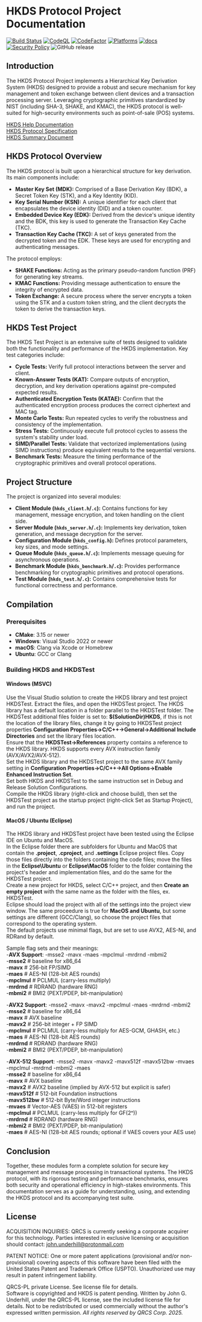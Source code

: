 # HKDS Protocol Project Documentation

[![Build Status](https://github.com/QRCS-CORP/HKDS/actions/workflows/build.yml/badge.svg)](https://github.com/QRCS-CORP/HKDS/actions/workflows/build.yml)
[![CodeQL](https://github.com/QRCS-CORP/HKDS/actions/workflows/codeql-analysis.yml/badge.svg)](https://github.com/QRCS-CORP/HKDS/actions/workflows/codeql-analysis.yml)
[![CodeFactor](https://www.codefactor.io/repository/github/qrcs-corp/hkds/badge)](https://www.codefactor.io/repository/github/qrcs-corp/hkds)
[![Platforms](https://img.shields.io/badge/platforms-Linux%20|%20macOS%20|%20Windows-blue)](#)
[![docs](https://img.shields.io/badge/docs-online-brightgreen)](https://qrcs-corp.github.io/HKDS/)
[![Security Policy](https://img.shields.io/badge/security-policy-blue.svg)](https://github.com/QRCS-CORP/HKDS/security/policy)
![GitHub release](https://img.shields.io/github/v/release/QRCS-CORP/HKDS)

## Introduction

The HKDS Protocol Project implements a Hierarchical Key Derivation System (HKDS) designed to provide a robust and secure mechanism for key management and token exchange between client devices and a transaction processing server. Leveraging cryptographic primitives standardized by NIST (including SHA-3, SHAKE, and KMAC), the HKDS protocol is well-suited for high-security environments such as point-of-sale (POS) systems.

[HKDS Help Documentation](https://qrcs-corp.github.io/HKDS/)  
[HKDS Protocol Specification](https://qrcs-corp.github.io/HKDS/pdf/HKDS_Specification.pdf)  
[HKDS Summary Document](https://qrcs-corp.github.io/HKDS/pdf/HKDS_Technical_Summary.pdf)  

## HKDS Protocol Overview

The HKDS protocol is built upon a hierarchical structure for key derivation. Its main components include:

- **Master Key Set (MDK):** Comprised of a Base Derivation Key (BDK), a Secret Token Key (STK), and a Key Identity (KID).
- **Key Serial Number (KSN):** A unique identifier for each client that encapsulates the device identity (DID) and a token counter.
- **Embedded Device Key (EDK):** Derived from the device's unique identity and the BDK, this key is used to generate the Transaction Key Cache (TKC).
- **Transaction Key Cache (TKC):** A set of keys generated from the decrypted token and the EDK. These keys are used for encrypting and authenticating messages.

The protocol employs:
- **SHAKE Functions:** Acting as the primary pseudo-random function (PRF) for generating key streams.
- **KMAC Functions:** Providing message authentication to ensure the integrity of encrypted data.
- **Token Exchange:** A secure process where the server encrypts a token using the STK and a custom token string, and the client decrypts the token to derive the transaction keys.

## HKDS Test Project

The HKDS Test Project is an extensive suite of tests designed to validate both the functionality and performance of the HKDS implementation. Key test categories include:

- **Cycle Tests:** Verify full protocol interactions between the server and client.
- **Known-Answer Tests (KAT):** Compare outputs of encryption, decryption, and key derivation operations against pre-computed expected results.
- **Authenticated Encryption Tests (KATAE):** Confirm that the authenticated encryption process produces the correct ciphertext and MAC tag.
- **Monte Carlo Tests:** Run repeated cycles to verify the robustness and consistency of the implementation.
- **Stress Tests:** Continuously execute full protocol cycles to assess the system's stability under load.
- **SIMD/Parallel Tests:** Validate that vectorized implementations (using SIMD instructions) produce equivalent results to the sequential versions.
- **Benchmark Tests:** Measure the timing performance of the cryptographic primitives and overall protocol operations.

## Project Structure

The project is organized into several modules:

- **Client Module (`hkds_client.h`/`.c`):** Contains functions for key management, message encryption, and token handling on the client side.
- **Server Module (`hkds_server.h`/`.c`):** Implements key derivation, token generation, and message decryption for the server.
- **Configuration Module (`hkds_config.h`):** Defines protocol parameters, key sizes, and mode settings.
- **Queue Module (`hkds_queue.h`/`.c`):** Implements message queuing for asynchronous operations.
- **Benchmark Module (`hkds_benchmark.h`/`.c`):** Provides performance benchmarking for cryptographic primitives and protocol operations.
- **Test Module (`hkds_test.h`/`.c`):** Contains comprehensive tests for functional correctness and performance.

## Compilation

### Prerequisites

- **CMake**: 3.15 or newer
- **Windows**: Visual Studio 2022 or newer
- **macOS**: Clang via Xcode or Homebrew
- **Ubuntu**: GCC or Clang  

### Building HKDS and HKDSTest

#### Windows (MSVC)

Use the Visual Studio solution to create the HKDS library and test project HKDSTest.
Extract the files, and open the HKDSTest project. 
The HKDS library has a default location in a folder parallel to the HKDSTest folder. 
The HKDSTest additional files folder is set to: **$(SolutionDir)HKDS**, if this is not the location of the library files, change it by going to HKDSTest project properties **Configuration Properties->C/C++->General->Additional Include Directories** and set the library files location.  
Ensure that the **HKDSTest->References** property contains a reference to the HKDS library. HKDS supports every AVX instruction family (AVX/AVX2/AVX-512).   
Set the HKDS library and the HKDSTest project to the same AVX family setting in **Configuration Properties->C/C++->All Options->Enable Enhanced Instruction Set**.  
Set both HKDS and HKDSTest to the same instruction set in Debug and Release Solution Configurations.  
Compile the HKDS library (right-click and choose build), then set the HKDSTest project as the startup project (right-click Set as Startup Project), and run the project.

#### MacOS / Ubuntu (Eclipse)

The HKDS library and HKDSTest project have been tested using the Eclipse IDE on Ubuntu and MacOS.  
In the Eclipse folder there are subfolders for Ubuntu and MacOS that contain the **.project**, **.cproject**, and **.settings** Eclipse project files.  Copy those files directly into the folders containing the code files; move the files in the **Eclipse\Ubuntu** or **Eclipse\MacOS** folder to the folder containing the project's header and implementation files, and do the same for the HKDSTest project.  
Create a new project for HKDS, select C/C++ project, and then **Create an empty project** with the same name as the folder with the files, ex. HKDSTest.  
Eclipse should load the project with all of the settings into the project view window. The same proceedure is true for **MacOS and Ubuntu**, but some settings are different (GCC/Clang), so choose the project files that correspond to the operating system.  
The default projects use minimal flags, but are set to use AVX2, AES-NI, and RDRand by default.

Sample flag sets and their meanings:  
-**AVX Support**: -msse2 -mavx -maes -mpclmul -mrdrnd -mbmi2  
-**msse2**        # baseline for x86_64  
-**mavx**         # 256-bit FP/SIMD  
-**maes**         # AES-NI (128-bit AES rounds)  
-**mpclmul**      # PCLMUL (carry-less multiply)  
-**mrdrnd**       # RDRAND (hardware RNG)  
-**mbmi2**        # BMI2 (PEXT/PDEP, bit-manipulation)  

-**AVX2 Support**: -msse2 -mavx -mavx2 -mpclmul -maes -mrdrnd -mbmi2  
-**msse2**        # baseline for x86_64  
-**mavx**         # AVX baseline  
-**mavx2**        # 256-bit integer + FP SIMD  
-**mpclmul**      # PCLMUL (carry-less multiply for AES-GCM, GHASH, etc.)  
-**maes**         # AES-NI (128-bit AES rounds)  
-**mrdrnd**       # RDRAND (hardware RNG)  
-**mbmi2**        # BMI2 (PEXT/PDEP, bit-manipulation)  

-**AVX-512 Support**: -msse2 -mavx -mavx2 -mavx512f -mavx512bw -mvaes -mpclmul -mrdrnd -mbmi2 -maes  
-**msse2**        # baseline for x86_64  
-**mavx**         # AVX baseline  
-**mavx2**        # AVX2 baseline (implied by AVX-512 but explicit is safer)  
-**mavx512f**     # 512-bit Foundation instructions  
-**mavx512bw**    # 512-bit Byte/Word integer instructions  
-**mvaes**        # Vector-AES (VAES) in 512-bit registers  
-**mpclmul**      # PCLMUL (carry-less multiply for GF(2ⁿ))  
-**mrdrnd**       # RDRAND (hardware RNG)  
-**mbmi2**        # BMI2 (PEXT/PDEP, bit-manipulation)  
-**maes**         # AES-NI (128-bit AES rounds; optional if VAES covers your AES use)  


## Conclusion

Together, these modules form a complete solution for secure key management and message processing in transactional systems. The HKDS protocol, with its rigorous testing and performance benchmarks, ensures both security and operational efficiency in high-stakes environments. This documentation serves as a guide for understanding, using, and extending the HKDS protocol and its accompanying test suite.

## License

ACQUISITION INQUIRIES:
QRCS is currently seeking a corporate acquirer for this technology.
Parties interested in exclusive licensing or acquisition should contact:
john.underhill@protonmail.com  

PATENT NOTICE:
One or more patent applications (provisional and/or non-provisional) covering aspects of this software have been filed with the United States Patent and 
Trademark Office (USPTO). Unauthorized use may result in patent infringement liability.  

QRCS-PL private License. See license file for details.  
Software is copyrighted and HKDS is patent pending.
Written by John G. Underhill, under the QRCS-PL license, see the included license file for details. 
Not to be redistributed or used commercially without the author's expressed written permission. 
_All rights reserved by QRCS Corp. 2025._
